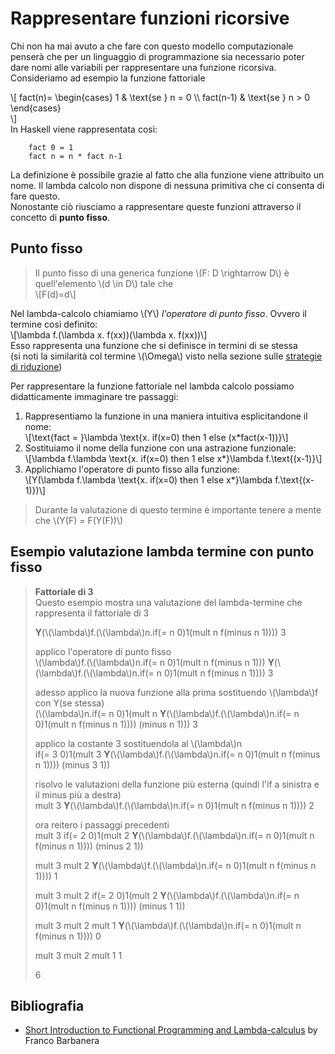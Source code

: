 # Rappresentare funzioni ricorsive
Chi non ha mai avuto a che fare con questo modello computazionale penserà che per un linguaggio di programmazione sia necessario poter dare nomi alle variabili per rappresentare una funzione ricorsiva.  
Consideriamo ad esempio la funzione fattoriale 

\\[
    fact(n)=
    \begin{cases}
    1 & \text{se } n = 0 \\\\
    fact(n-1) & \text{se } n > 0
    \end{cases}    
\\]  
In Haskell viene rappresentata così:  
```
    fact 0 = 1
    fact n = n * fact n-1
```  
La definizione è possibile grazie al fatto che alla funzione viene attribuito un nome.
Il lambda calcolo non dispone di nessuna primitiva che ci consenta di fare questo.  
Nonostante ciò riusciamo a rappresentare queste funzioni attraverso il concetto di **punto fisso**.
## Punto fisso
 
> Il punto fisso di una generica funzione \\(F: D \rightarrow D\\) è quell'elemento \\(d \in D\\) tale che  
> \\[F(d)=d\\]
  
Nel lambda-calcolo chiamiamo \\(Y\\) *l'operatore di punto fisso*. Ovvero il termine così definito:  
\\[\lambda f.(\lambda x. f(xx))(\lambda x. f(xx))\\]  
Esso rappresenta una funzione che si definisce in termini di se stessa  
(si noti la similarità col termine \\(\Omega\\) visto nella sezione sulle [strategie di riduzione](./reduction.md))  

Per rappresentare la funzione fattoriale nel lambda calcolo possiamo didatticamente immaginare tre passaggi:
1. Rappresentiamo la funzione in una maniera intuitiva esplicitandone il nome:  
  \\[\text{fact = }\lambda \text{x. if(x=0) then 1 else (x*fact(x-1))}\\]
1. Sostituiamo il nome della funzione con una astrazione funzionale:  
  \\[\lambda f.\lambda \text{x. if(x=0) then 1 else x*}\lambda f.\text{(x-1)}\\]
1. Applichiamo l'operatore di punto fisso alla funzione:  
  \\[Y(\lambda f.\lambda \text{x. if(x=0) then 1 else x*}\lambda f.\text{(x-1)})\\]
> Durante la valutazione di questo termine è importante tenere a mente che \\(Y(F) = F(Y(F))\\)

## Esempio valutazione lambda termine con punto fisso
>**Fattoriale di 3**  
>Questo esempio mostra una valutazione del lambda-termine che rappresenta il fattoriale di 3  
>  
>**Y**(\\(\lambda\\)f.(\\(\lambda\\)n.if(= n 0)1(mult n f(minus n 1)))) 3  
>  
>applico l'operatore di punto fisso  
>\\(\lambda\\)f.(\\(\lambda\\)n.if(= n 0)1(mult n f(minus n 1))) **Y**(\\(\lambda\\)f.(\\(\lambda\\)n.if(= n 0)1(mult n f(minus n 1)))) 3  
>  
>adesso applico la nuova funzione alla prima sostituendo \\(\lambda\\)f con Y(se stessa)  
>(\\(\lambda\\)n.if(= n 0)1(mult n **Y**(\\(\lambda\\)f.(\\(\lambda\\)n.if(= n 0)1(mult n f(minus n 1)))) (minus n 1))) 3  
>  
>applico la costante 3 sostituendola al \\(\lambda\\)n  
>if(= 3 0)1(mult 3 **Y**(\\(\lambda\\)f.(\\(\lambda\\)n.if(= n 0)1(mult n f(minus n 1)))) (minus 3 1))  
>  
>risolvo le valutazioni della funzione più esterna (quindi l'if a sinistra e il minus più a destra)  
>mult 3 **Y**(\\(\lambda\\)f.(\\(\lambda\\)n.if(= n 0)1(mult n f(minus n 1)))) 2  
>  
>ora reitero i passaggi precedenti  
>mult 3 if(= 2 0)1(mult 2 **Y**(\\(\lambda\\)f.(\\(\lambda\\)n.if(= n 0)1(mult n f(minus n 1)))) (minus 2 1))  
>  
>mult 3 mult 2 **Y**(\\(\lambda\\)f.(\\(\lambda\\)n.if(= n 0)1(mult n f(minus n 1)))) 1  
>  
>mult 3 mult 2 if(= 2 0)1(mult 2 **Y**(\\(\lambda\\)f.(\\(\lambda\\)n.if(= n 0)1(mult n f(minus n 1)))) (minus 1 1))  
>  
>mult 3 mult 2 mult 1 **Y**(\\(\lambda\\)f.(\\(\lambda\\)n.if(= n 0)1(mult n f(minus n 1)))) 0  
>  
>mult 3 mult 2 mult 1 1  
>  
>6

## Bibliografia
- [Short Introduction to Functional Programming and Lambda-calculus](https://www.dmi.unict.it/barba/PRINC-FUN-CONC/PROGRAMMI-TESTI/READING-MATERIAL/ShortIntroFPprog-lang.htm) by Franco Barbanera